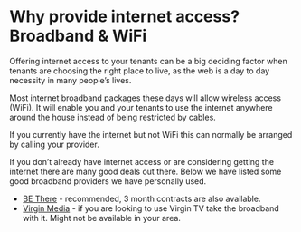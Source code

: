 Why provide internet access? Broadband & WiFi
=============================================
Offering internet access to your tenants can be a big deciding factor when
tenants are choosing the right place to live, as the web is a day to day
necessity in many people’s lives.


Most internet broadband packages these days will allow wireless access (WiFi).
It will enable you and your tenants to use the internet anywhere around the
house instead of being restricted by cables.


If you currently have the internet but not WiFi this can normally be arranged by
calling your provider.


If you don’t already have internet access or are considering getting the
internet there are many good deals out there. Below we have listed some good
broadband providers we have personally used.


* [BE There](http://www.bethere.co.uk) - recommended, 3 month contracts are also available.
* [Virgin Media](http://store.virginmedia.com/broadband.html) - if you are looking to use Virgin TV take the broadband with it. Might not be available in your area.
